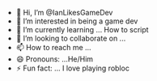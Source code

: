 - 👋 Hi, I’m @IanLikesGameDev
- 👀 I’m interested in being a game dev
- 🌱 I’m currently learning ... How to script
- 💞️ I’m looking to collaborate on ...
- 📫 How to reach me ...
- 😄 Pronouns: ...He/Him
- ⚡ Fun fact: ... I love playing robloc

<!---
IanLikesGameDev/IanLikesGameDev is a ✨ special ✨ repository because its `README.md` (this file) appears on your GitHub profile.
You can click the Preview link to take a look at your changes.
--->
